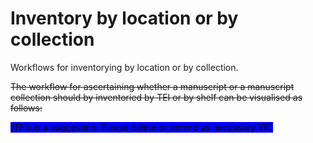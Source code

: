 # Inventory by location or by collection

Workflows for inventorying by location or by collection.&#x20;

~~The workflow for ascertaining whether a manuscript or a manuscript collection should by inventoried by TEI or by shelf can be visualised as follows:~~

<mark style="background-color:blue;">\[This is a suggestion. Please delete or amend as necessary YK]</mark>
